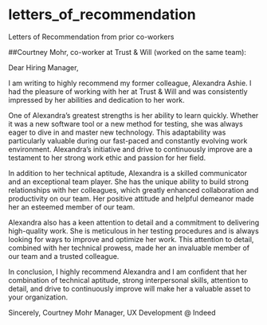 # letters_of_recommendation
Letters of Recommendation from prior co-workers


##Courtney Mohr, co-worker at Trust & Will (worked on the same team): 

Dear Hiring Manager,

I am writing to highly recommend my former colleague, Alexandra Ashie. I had the pleasure of
working with her at Trust & Will and was consistently impressed by her abilities and dedication
to her work.

One of Alexandra’s greatest strengths is her ability to learn quickly. Whether it was a new
software tool or a new method for testing, she was always eager to dive in and master new
technology. This adaptability was particularly valuable during our fast-paced and constantly
evolving work environment. Alexandra’s initiative and drive to continuously improve are a
testament to her strong work ethic and passion for her field.

In addition to her technical aptitude, Alexandra is a skilled communicator and an exceptional
team player. She has the unique ability to build strong relationships with her colleagues, which
greatly enhanced collaboration and productivity on our team. Her positive attitude and helpful
demeanor made her an esteemed member of our team.

Alexandra also has a keen attention to detail and a commitment to delivering high-quality work.
She is meticulous in her testing procedures and is always looking for ways to improve and
optimize her work. This attention to detail, combined with her technical prowess, made her an
invaluable member of our team and a trusted colleague.

In conclusion, I highly recommend Alexandra and I am confident that her combination of
technical aptitude, strong interpersonal skills, attention to detail, and drive to continuously
improve will make her a valuable asset to your organization.

Sincerely,
Courtney Mohr
Manager, UX Development @ Indeed
